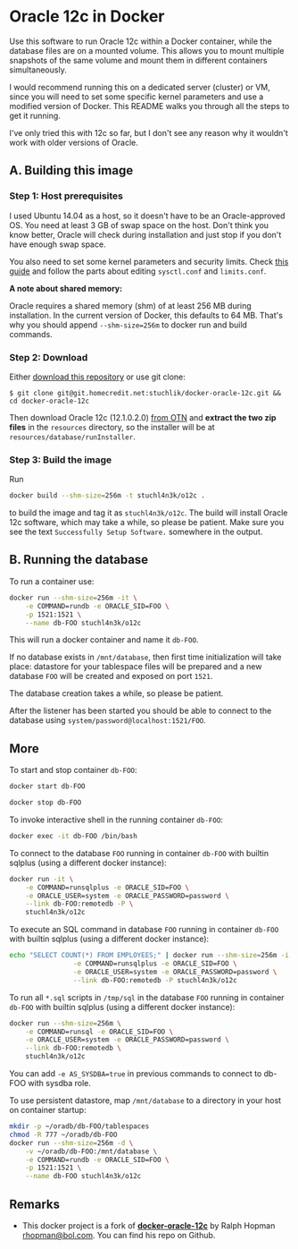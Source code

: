 Oracle 12c in Docker
====================

Use this software to run Oracle 12c within a Docker container, while the
database files are on a mounted volume. This allows you to mount multiple
snapshots of the same volume and mount them in different containers
simultaneously.

I would recommend running this on a dedicated server (cluster) or VM,
since you will need to set some specific kernel parameters and use a
modified version of Docker. This README walks you through all the steps
to get it running.

I've only tried this with 12c so far, but I don't see any reason why it
wouldn't work with older versions of Oracle.

## A. Building this image

### Step 1: Host prerequisites

I used Ubuntu 14.04 as a host, so it doesn't have to be an Oracle-approved
OS. You need at least 3 GB of swap space on the host. Don't think you know
better, Oracle will check during installation and just stop if you don't
have enough swap space.

You also need to set some kernel parameters and security limits. Check
[this guide](http://gemsofprogramming.wordpress.com/2013/09/19/installing-oracle-12c-on-ubuntu-12-04-64-bit-a-hard-journey-but-its-worth-it/)
and follow the parts about editing `sysctl.conf` and `limits.conf`.

**A note about shared memory:**

Oracle requires a shared memory (shm) of at least 256 MB during installation.
In the current version of Docker, this defaults to 64 MB. That's why 
you should append `--shm-size=256m` to docker run and build commands.

### Step 2: Download

Either [download this repository](https://git.homecredit.net/stuchlik/docker-oracle-12c/repository/archive.zip?ref=master) or use git clone:

`$ git clone git@git.homecredit.net:stuchlik/docker-oracle-12c.git && cd docker-oracle-12c`

Then download Oracle 12c (12.1.0.2.0) [from OTN](http://www.oracle.com/technetwork/database/enterprise-edition/downloads/index.html) 
and **extract the two zip files** in the `resources` directory, so the installer will be at `resources/database/runInstaller`.

### Step 3: Build the image

Run

```bash
docker build --shm-size=256m -t stuchl4n3k/o12c .
```

to build the image and tag it as `stuchl4n3k/o12c`. The build will install 
Oracle 12c software, which may take a while, so please be patient. 
Make sure you see the text `Successfully Setup Software.` somewhere 
in the output.

## B. Running the database

To run a container use:

```bash
docker run --shm-size=256m -it \
    -e COMMAND=rundb -e ORACLE_SID=FOO \
    -p 1521:1521 \
    --name db-FOO stuchl4n3k/o12c
```

This will run a docker container and name it `db-FOO`.

If no database exists in `/mnt/database`, then first time initialization 
will take place: datastore for your tablespace files will be prepared
and a new database `FOO` will be created and exposed on port `1521`.

The database creation takes a while, so please be patient.

After the listener has been started you should be able to connect to the database using 
`system/password@localhost:1521/FOO`.


## More

To start and stop container `db-FOO`:

```bash
docker start db-FOO
```

```bash
docker stop db-FOO
```

To invoke interactive shell in the running container `db-FOO`:

```bash
docker exec -it db-FOO /bin/bash
```

To connect to the database `FOO` running in container `db-FOO` with builtin
sqlplus (using a different docker instance):

```bash
docker run -it \
    -e COMMAND=runsqlplus -e ORACLE_SID=FOO \
    -e ORACLE_USER=system -e ORACLE_PASSWORD=password \
    --link db-FOO:remotedb -P \
    stuchl4n3k/o12c
```

To execute an SQL command in database `FOO` running in container `db-FOO` with
builtin sqlplus (using a different docker instance):

```bash
echo "SELECT COUNT(*) FROM EMPLOYEES;" | docker run --shm-size=256m -i \
                -e COMMAND=runsqlplus -e ORACLE_SID=FOO \
                -e ORACLE_USER=system -e ORACLE_PASSWORD=password \
                --link db-FOO:remotedb -P stuchl4n3k/o12c
```

To run all `*.sql` scripts in `/tmp/sql` in the database `FOO` running 
in container `db-FOO` with builtin sqlplus (using a different docker instance):

```bash
docker run --shm-size=256m \
    -e COMMAND=runsql -e ORACLE_SID=FOO \
    -e ORACLE_USER=system -e ORACLE_PASSWORD=password \
    --link db-FOO:remotedb \
    stuchl4n3k/o12c
```

You can add `-e AS_SYSDBA=true` in previous commands to connect to db-FOO
with sysdba role.

To use persistent datastore, map `/mnt/database` to a directory in your host
on container startup:

```bash
mkdir -p ~/oradb/db-FOO/tablespaces
chmod -R 777 ~/oradb/db-FOO
docker run --shm-size=256m -d \
    -v ~/oradb/db-FOO:/mnt/database \
    -e COMMAND=rundb -e ORACLE_SID=FOO \
    -p 1521:1521 \
    --name db-FOO stuchl4n3k/o12c
```


## Remarks

* This docker project is a fork of **[docker-oracle-12c](https://github.com/rhopman/docker-oracle-12c)** by Ralph Hopman <rhopman@bol.com>. 
You can find his repo on Github.
